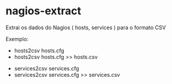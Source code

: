 # nagios-extract
Extrai os dados do Nagios ( hosts, services ) para o formato CSV

Exemplo:<br/>
<ul>
  <li>hosts2csv hosts.cfg</li>
  <li>hosts2csv hosts.cfg >> hosts.csv</li>
</ul>
 
<ul>
  <li>services2csv services.cfg</li>
  <li>services2csv services.cfg >> services.csv</li>
</ul>
